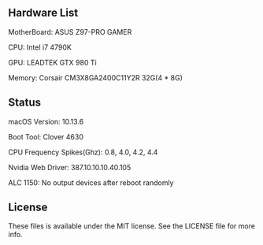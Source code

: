 ## Hardware List

MotherBoard: ASUS Z97-PRO GAMER

CPU: Intel i7 4790K

GPU: LEADTEK GTX 980 Ti

Memory: Corsair CM3X8GA2400C11Y2R 32G(4 * 8G)

## Status

macOS Version: 10.13.6

Boot Tool: Clover 4630

CPU Frequency Spikes(Ghz): 0.8, 4.0, 4.2, 4.4

Nvidia Web Driver: 387.10.10.10.40.105

ALC 1150: No output devices after reboot randomly

## License

These files is available under the MIT license. See the LICENSE file for more info.
